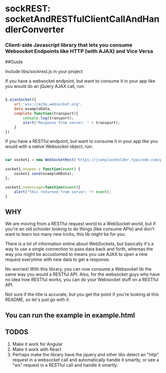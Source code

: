 # sockREST: socketAndRESTfulClientCallAndHandlerConverter
### Client-side Javascript library that lets you consume Websocket Endpoints like HTTP (with AJAX) and Vice Versa

##Guide

Include libs/sockrest.js in your project

If you have a websocket endpoint, but want to consume it in your app like you would do an jQuery AJAX call, run: 

```javascript

$.ajaxSocket({
	url:'wss://echo.websocket.org',
	data:exampleData,
	complete:function(transport){
		console.log(transport);
		alert("Response from server: " + transport);
	}
})

```

If you have a RESTful endpoint, but want to consume it in your app like you would with a native Websocket object, run:

```javascript

var socket1 = new WebSocketRest('https://jsonplaceholder.typicode.com/posts/1');
	
socket1.onopen = function(event) {
	socket1.send(exampleRData);
};

socket1.onmessage=function(event){
	alert("this returned from server: "+ event);
}

```

## WHY

We are moving from a RESTful request world to a WebSocket world, but if you're an old schooler looking to do things (like consume APIs) and don't want to learn too many new tricks, this lib might be for you.

There is a lot of information online about WebSockets, but basically it's a way to use a single connection to pass data back and forth, whereas the way you might be accustomed to means you use AJAX to open a new request everytime with new data to get a response.

No worries! With this library, you can now consume a Websocket lib the same way you would a RESTful API. Also, for the websocket guys who have no idea how RESTful works, you can do your Websocket stuff on a RESTful API.

Not sure if the title is accurate, but you get the point if you're looking at this README, so let's just go with it.


## You can run the example in example.html 


## TODOS

1. Make it work for Angular
2. Make it work with React
3. Perhaps make the library have the jquery and other libs detect an "http" request in a websocket call and automatically handle it smartly, or see a "ws" request in a RESTful call and handle it smartly.







